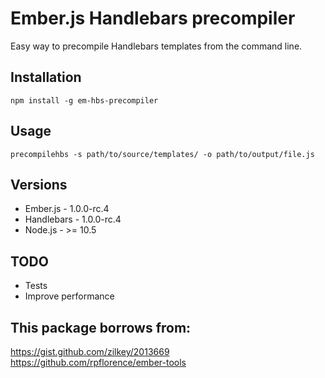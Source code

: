 Ember.js Handlebars precompiler
===============================

Easy way to precompile Handlebars templates from the command line.

## Installation

`npm install -g em-hbs-precompiler`

## Usage

```precompilehbs -s path/to/source/templates/ -o path/to/output/file.js```

## Versions

* Ember.js - 1.0.0-rc.4
* Handlebars - 1.0.0-rc.4
* Node.js - >= 10.5

## TODO

* Tests
* Improve performance

## This package borrows from:

https://gist.github.com/zilkey/2013669
https://github.com/rpflorence/ember-tools
